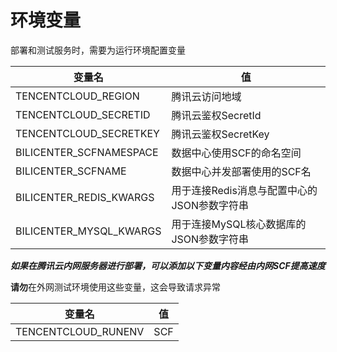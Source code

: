 # 环境变量

部署和测试服务时，需要为运行环境配置变量

| 变量名                  | 值                                          |
| ----------------------- | ------------------------------------------- |
| TENCENTCLOUD_REGION     | 腾讯云访问地域                              |
| TENCENTCLOUD_SECRETID   | 腾讯云鉴权SecretId                          |
| TENCENTCLOUD_SECRETKEY  | 腾讯云鉴权SecretKey                         |
| BILICENTER_SCFNAMESPACE | 数据中心使用SCF的命名空间                   |
| BILICENTER_SCFNAME      | 数据中心并发部署使用的SCF名                 |
| BILICENTER_REDIS_KWARGS | 用于连接Redis消息与配置中心的JSON参数字符串 |
| BILICENTER_MYSQL_KWARGS | 用于连接MySQL核心数据库的JSON参数字符串     |

***如果在腾讯云内网服务器进行部署，可以添加以下变量内容经由内网SCF提高速度***

**请勿**在外网测试环境使用这些变量，这会导致请求异常

| 变量名              | 值   |
| ------------------- | ---- |
| TENCENTCLOUD_RUNENV | SCF  |

